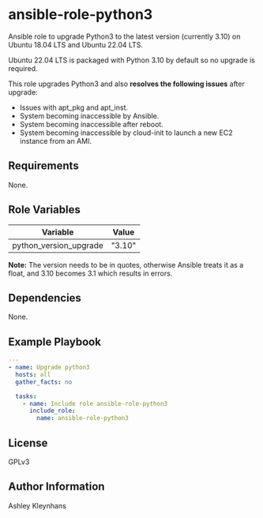 # ansible-role-python3

Ansible role to upgrade Python3 to the latest version (currently 3.10) on Ubuntu 18.04 LTS and Ubuntu 22.04 LTS.

Ubuntu 22.04 LTS is packaged with Python 3.10 by default so no upgrade is required.

This role upgrades Python3 and also **resolves the following issues** after upgrade:

* Issues with apt_pkg and apt_inst.
* System becoming inaccessible by Ansible.
* System becoming inaccessible after reboot.
* System becoming inaccessible by cloud-init to launch a new EC2 instance from an AMI.

## Requirements

None.

## Role Variables

| Variable               | Value  |
|------------------------|--------|
| python_version_upgrade | "3.10" |

**Note:** The version needs to be in quotes, otherwise Ansible treats it as a float, and 3.10 becomes 3.1 which results in errors.

## Dependencies

None.

## Example Playbook

```yml
---
- name: Upgrade python3
  hosts: all
  gather_facts: no

  tasks:
    - name: Include role ansible-role-python3
      include_role:
        name: ansible-role-python3
```

## License

GPLv3

## Author Information

Ashley Kleynhans
